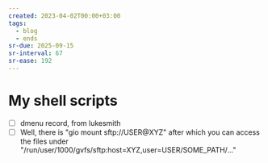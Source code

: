 ```yaml
---
created: 2023-04-02T00:00+03:00
tags:
  - blog
  - ends
sr-due: 2025-09-15
sr-interval: 67
sr-ease: 192
---
```


# My shell scripts

- [ ] dmenu record, from lukesmith
- [ ] Well, there is "gio mount sftp://USER@XYZ" after which you can access the files under "/run/user/1000/gvfs/sftp:host=XYZ,user=USER/SOME_PATH/…"
